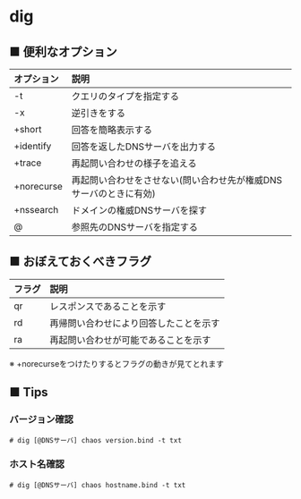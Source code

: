 # dig
## ■ 便利なオプション
|オプション|説明|
|:---|:---|
|-t|クエリのタイプを指定する|
|-x|逆引きをする|
|+short|回答を簡略表示する|
|+identify|回答を返したDNSサーバを出力する|
|+trace|再起問い合わせの様子を追える|
|+norecurse|再起問い合わせをさせない(問い合わせ先が権威DNSサーバのときに有効)|
|+nssearch|ドメインの権威DNSサーバを探す|
|@|参照先のDNSサーバを指定する|

## ■ おぼえておくべきフラグ
|フラグ|説明|
|:---|:---|
|qr|レスポンスであることを示す|
|rd|再帰問い合わせにより回答したことを示す|
|ra|再起問い合わせが可能であることを示す|

※ +norecurseをつけたりするとフラグの動きが見てとれます

## ■ Tips
### バージョン確認
```
# dig [@DNSサーバ] chaos version.bind -t txt
```

### ホスト名確認
```
# dig [@DNSサーバ] chaos hostname.bind -t txt
```
